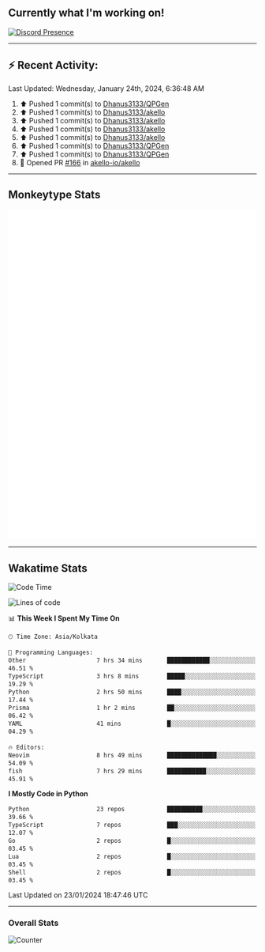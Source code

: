 ## Currently what I'm working on!
[![Discord Presence](https://lanyard.cnrad.dev/api/534981034400284712)](https://discord.com/users/534981034400284712)

---

## :zap: Recent Activity:
<!--RECENT_ACTIVITY:last_update-->
Last Updated: Wednesday, January 24th, 2024, 6:36:48 AM
<!--RECENT_ACTIVITY:last_update_end-->
<!--RECENT_ACTIVITY:start-->
1. ⬆️ Pushed 1 commit(s) to [Dhanus3133/QPGen](https://github.com/Dhanus3133/QPGen)<br>
2. ⬆️ Pushed 1 commit(s) to [Dhanus3133/akello](https://github.com/Dhanus3133/akello)<br>
3. ⬆️ Pushed 1 commit(s) to [Dhanus3133/akello](https://github.com/Dhanus3133/akello)<br>
4. ⬆️ Pushed 1 commit(s) to [Dhanus3133/akello](https://github.com/Dhanus3133/akello)<br>
5. ⬆️ Pushed 1 commit(s) to [Dhanus3133/akello](https://github.com/Dhanus3133/akello)<br>
6. ⬆️ Pushed 1 commit(s) to [Dhanus3133/QPGen](https://github.com/Dhanus3133/QPGen)<br>
7. ⬆️ Pushed 1 commit(s) to [Dhanus3133/QPGen](https://github.com/Dhanus3133/QPGen)<br>
8. 💪 Opened PR [#166](https://github.com/akello-io/akello/pull/166) in [akello-io/akello](https://github.com/akello-io/akello)<br>
<!--RECENT_ACTIVITY:end-->

---

## Monkeytype Stats
<a href="https://monkeytype.com/profile/dhanus">
  <img src="https://raw.githubusercontent.com/Dhanus3133/Dhanus3133/monkeytype/monkeytype-pb.svg" alt="Monkeytype Profile" />
</a>

---

## Wakatime Stats
<!--START_SECTION:waka-->
![Code Time](http://img.shields.io/badge/Code%20Time-1%2C607%20hrs%2039%20mins-blue)

![Lines of code](https://img.shields.io/badge/From%20Hello%20World%20I%27ve%20Written-4.8%20million%20lines%20of%20code-blue)

📊 **This Week I Spent My Time On** 

```text
🕑︎ Time Zone: Asia/Kolkata

💬 Programming Languages: 
Other                    7 hrs 34 mins       ████████████░░░░░░░░░░░░░   46.51 % 
TypeScript               3 hrs 8 mins        █████░░░░░░░░░░░░░░░░░░░░   19.29 % 
Python                   2 hrs 50 mins       ████░░░░░░░░░░░░░░░░░░░░░   17.44 % 
Prisma                   1 hr 2 mins         ██░░░░░░░░░░░░░░░░░░░░░░░   06.42 % 
YAML                     41 mins             █░░░░░░░░░░░░░░░░░░░░░░░░   04.29 % 

🔥 Editors: 
Neovim                   8 hrs 49 mins       ██████████████░░░░░░░░░░░   54.09 % 
fish                     7 hrs 29 mins       ███████████░░░░░░░░░░░░░░   45.91 % 
```

**I Mostly Code in Python** 

```text
Python                   23 repos            ██████████░░░░░░░░░░░░░░░   39.66 % 
TypeScript               7 repos             ███░░░░░░░░░░░░░░░░░░░░░░   12.07 % 
Go                       2 repos             █░░░░░░░░░░░░░░░░░░░░░░░░   03.45 % 
Lua                      2 repos             █░░░░░░░░░░░░░░░░░░░░░░░░   03.45 % 
Shell                    2 repos             █░░░░░░░░░░░░░░░░░░░░░░░░   03.45 % 
```




 Last Updated on 23/01/2024 18:47:46 UTC
<!--END_SECTION:waka-->
---

### Overall Stats

<img src="https://moe-counter.glitch.me/get/@Dhanus3133?theme=asoul" alt="Counter" />
